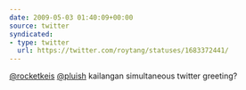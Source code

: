 ```yaml
---
date: 2009-05-03 01:40:09+00:00
source: twitter
syndicated:
- type: twitter
  url: https://twitter.com/roytang/statuses/1683372441/
---
```


[@rocketkeis](https://twitter.com/rocketkeis/) [@pluish](https://twitter.com/pluish/) kailangan simultaneous twitter greeting?